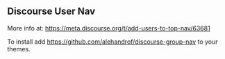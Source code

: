 ## Discourse User Nav

More info at: https://meta.discourse.org/t/add-users-to-top-nav/63681

To install add https://github.com/alehandrof/discourse-group-nav to your themes.


